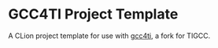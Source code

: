 # GCC4TI Project Template
A CLion project template for use with [gcc4ti](https://github.com/debrouxl/gcc4ti), a fork for TIGCC.